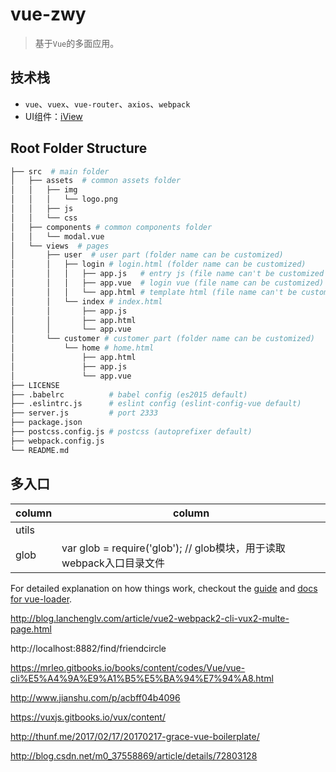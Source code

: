 # vue-zwy

> 基于`Vue`的多面应用。

##  技术栈
* `vue`、`vuex`、`vue-router`、`axios`、`webpack`
* UI组件：[iView](https://www.iviewui.com/docs/guide/install)


## Root Folder Structure
```bash
├── src  # main folder
│   ├── assets  # common assets folder
│   │   ├── img
│   │   │   └── logo.png
│   │   ├── js
│   │   └── css
│   ├── components # common components folder
│   │   └── modal.vue
│   └── views  # pages
│       ├── user  # user part (folder name can be customized)
│       │   ├── login # login.html (folder name can be customized)
│       │   │   ├── app.js   # entry js (file name can't be customized unless you change the webpack.config.js)
│       │   │   ├── app.vue  # login vue (file name can be customized)
│       │   │   └── app.html # template html (file name can't be customized unless you change the webpack.config.js)
│       │   └── index # index.html
│       │       ├── app.js
│       │       ├── app.html
│       │       └── app.vue
│       └── customer # customer part (folder name can be customized)
│           └── home # home.html
│               ├── app.html
│               ├── app.js
│               └── app.vue
├── LICENSE
├── .babelrc          # babel config (es2015 default)
├── .eslintrc.js      # eslint config (eslint-config-vue default)
├── server.js         # port 2333
├── package.json
├── postcss.config.js # postcss (autoprefixer default)
├── webpack.config.js
└── README.md
```

## 多入口
| column | column |
|--------|--------|
| utils |        |
|  glob | var glob = require('glob'); // glob模块，用于读取webpack入口目录文件 |





For detailed explanation on how things work, checkout the [guide](http://vuejs-templates.github.io/webpack/) and [docs for vue-loader](http://vuejs.github.io/vue-loader).


http://blog.lanchenglv.com/article/vue2-webpack2-cli-vux2-multe-page.html

http://localhost:8882/find/friendcircle

https://mrleo.gitbooks.io/books/content/codes/Vue/vue-cli%E5%A4%9A%E9%A1%B5%E5%BA%94%E7%94%A8.html

http://www.jianshu.com/p/acbff04b4096

https://vuxjs.gitbooks.io/vux/content/

http://thunf.me/2017/02/17/20170217-grace-vue-boilerplate/


http://blog.csdn.net/m0_37558869/article/details/72803128